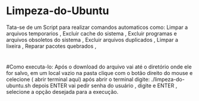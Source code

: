 # Limpeza-do-Ubuntu
Tata-se de um Script para realizar comandos automaticos como:
Limpar a arquivos temporarios ,
Excluir cache do sistema ,
Excluir programas e arquivos obsoletos do sistema ,
Excluir arquivos duplicados ,
Limpar a lixeira ,
Reparar pacotes quebrados ,
#
#Como executa-lo:
Após o download do arquivo vai até o diretório onde ele for salvo,
em um local vazio na pasta clique com o botão direito do mouse e celecione ( abrir terminal aqui)
após abrir o terminal digite: ./limpeza-do-ubuntu.sh 
depois ENTER vai pedir senha do usuário , digite e ENTER ,
selecione a opção desejada  para  a execução.
